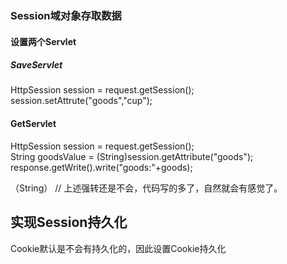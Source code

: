 ### Session域对象存取数据   

#### 设置两个Servlet  

##### SaveServlet  

HttpSession session = request.getSession();  
session.setAttrute("goods","cup");  

#### GetServlet
HttpSession session = request.getSession();  
String goodsValue = (String)session.getAttribute("goods");  
response.getWrite().write("goods:"+goods);  

（String）
// 上述强转还是不会，代码写的多了，自然就会有感觉了。


## 实现Session持久化

Cookie默认是不会有持久化的，因此设置Cookie持久化
